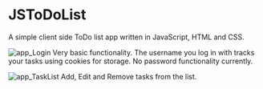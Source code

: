 # JSToDoList
A simple client side ToDo list app written in JavaScript, HTML and CSS.

![app_Login](https://github.com/Fediry/JSToDoList/assets/90651514/3b4b8d5e-a9ba-4782-9bd0-6fcf0f41dcf4)
Very basic functionality. The username you log in with tracks your tasks using cookies for storage. No password functionality currently.

![app_TaskList](https://github.com/Fediry/JSToDoList/assets/90651514/7406ea5a-3426-4662-a0d3-be483965c9ce)
Add, Edit and Remove tasks from the list.
